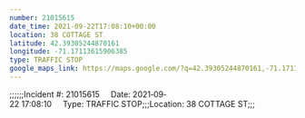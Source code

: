 ```yaml
---
number: 21015615
date_time: 2021-09-22T17:08:10+00:00
location: 38 COTTAGE ST
latitude: 42.39305244870161
longitude: -71.17113615906385
type: TRAFFIC STOP
google_maps_link: https://maps.google.com/?q=42.39305244870161,-71.17113615906385
---
```


;;;;;;Incident #: 21015615     Date: 2021‐09‐22 17:08:10     Type: TRAFFIC STOP;;;Location: 38 COTTAGE ST;;;
